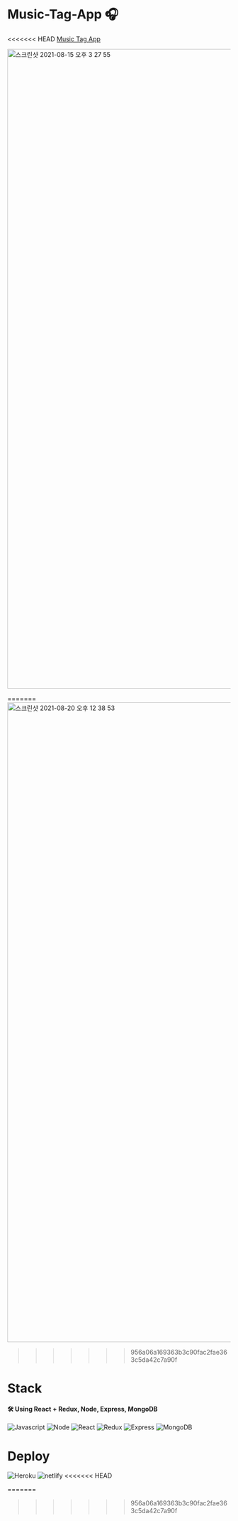 # Music-Tag-App 🎧

<<<<<<< HEAD
[Music Tag App](https://music-tag-js100.netlify.app/posts)


<img width="1440" alt="스크린샷 2021-08-15 오후 3 27 55" src="https://user-images.githubusercontent.com/83223501/129469453-b53fb18a-b5e6-4225-ba1a-b1c940a9cbda.png">

=======
<img width="1440" alt="스크린샷 2021-08-20 오후 12 38 53" src="https://user-images.githubusercontent.com/83223501/130175550-5ffed103-6851-4272-b30e-1003e5865739.png">


>>>>>>> 956a06a169363b3c90fac2fae363c5da42c7a90f
# Stack

#### 🛠 Using React + Redux, Node, Express, MongoDB

<img alt="Javascript" src ="https://img.shields.io/badge/Javascript-F7DF1E.svg?&style=for-the-badge&logo=Javascript&logoColor=white"/> <img alt="Node" src ="https://img.shields.io/badge/node-339933.svg?&style=for-the-badge&logo=node.js&logoColor=white"/> <img alt="React" src ="https://img.shields.io/badge/React-61DAFB.svg?&style=for-the-badge&logo=react&logoColor=white"/> <img alt="Redux" src ="https://img.shields.io/badge/redux-764ABC.svg?&style=for-the-badge&logo=redux&logoColor=white"/> <img alt="Express" src ="https://img.shields.io/badge/express-000000.svg?&style=for-the-badge&logo=express&logoColor=white"/> <img alt="MongoDB" src ="https://img.shields.io/badge/mongodb-47A248.svg?&style=for-the-badge&logo=mongodb&logoColor=white"/>

# Deploy
<img alt="Heroku" src ="https://img.shields.io/badge/heroku-430098.svg?&style=for-the-badge&logo=heroku&logoColor=white"/> <img alt="netlify" src ="https://img.shields.io/badge/netlify-00C7B7.svg?&style=for-the-badge&logo=netlify&logoColor=white"/>
<<<<<<< HEAD





=======
>>>>>>> 956a06a169363b3c90fac2fae363c5da42c7a90f
